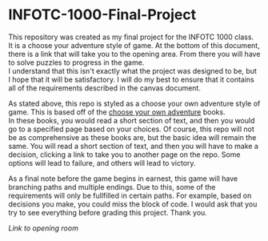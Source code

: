 # INFOTC-1000-Final-Project

This repository was created as my final project for the INFOTC 1000 class.  
It is a choose your adventure style of game. At the bottom of this document, there is a link that will take you to the opening area. From there you will have to solve puzzles to progress in the game.  
I understand that this isn't exactly what the project was designed to be, but I hope that it will be satisfactory. I will do my best to ensure that it contains all of the requirements described in the canvas document.

As stated above, this repo is styled as a choose your own adventure style of game. This is based off of the [choose your own adventure](https://en.wikipedia.org/wiki/Choose_Your_Own_Adventure) books.  
In these books, you would read a short section of text, and then you would go to a specified page based on your choices.
Of course, this repo will not be as comprehensive as these books are, but the basic idea will remain the same.
You will read a short section of text, and then you will have to make a decision, clicking a link to take you to another page on the repo. Some options will lead to failure, and others will lead to victory.

As a final note before the game begins in earnest, this game will have branching paths and multiple endings.
Due to this, some of the requirements will only be fullfilled in certain paths. For example, based on decisions you make, you could miss the block of code.
I would ask that you try to see everything before grading this project.
Thank you.

_Link to opening room_
